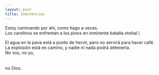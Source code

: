 ```yaml
---
layout: post
title: Inminencias
---
```


Estoy caminando por ahí, como hago a veces.\
Los carolinos se enfrentan a los pinos en inminente batalla otoñal.\
<!--more-->
El agua en la pava está a punto de hervir, pero no servirá para hacer café.\
La explosión está en camino, y nadie ni nada podrá detenerla.\
No vos, no yo,\
\
\
no Dios.
